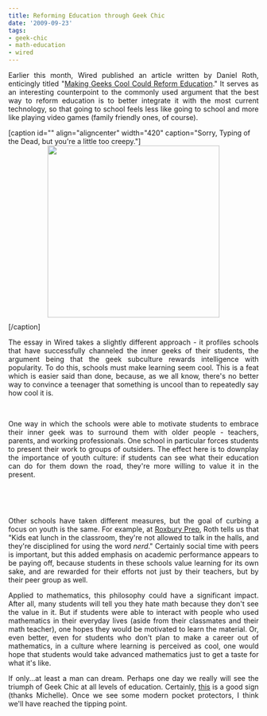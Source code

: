 ```yaml
---
title: Reforming Education through Geek Chic
date: '2009-09-23'
tags:
- geek-chic
- math-education
- wired
---
```


<div style="text-align: justify;">Earlier this month, Wired published an article written by Daniel Roth, enticingly titled "<a href="http://www.wired.com/culture/education/magazine/17-09/st_essay">Making Geeks Cool Could Reform Education</a>."  It serves as an interesting counterpoint to the commonly used argument that the best way to reform education is to better integrate it with the most current technology, so that going to school feels less like going to school and more like playing video games (family friendly ones, of course).</div>

[caption id="" align="aligncenter" width="420" caption="Sorry, Typing of the Dead, but you&#39;re a little too creepy."]<a href="http://www.coverbrowser.com/image/dreamcast-games/216-1.jpg" onblur="try {parent.deselectBloggerImageGracefully();} catch(e) {}"><img style="margin: 0px auto 10px; display: block; text-align: center; cursor: pointer; width: 346px; height: 346px; border: 0pt none;" src="http://www.coverbrowser.com/image/dreamcast-games/216-1.jpg" border="0" alt="" width="420" height="420" /></a>[/caption]

<div style="text-align: center;"><span style="font-size: 78%;"> </span>
<div style="text-align: justify;">The essay in Wired takes a slightly different approach - it profiles schools that have successfully channeled the inner geeks of their students, the argument being that the geek subculture rewards intelligence with popularity.  To do this, schools must make learning seem cool.  This is a feat which is easier said than done, because, as we all know, there's no better way to convince a teenager that something is uncool than to repeatedly say how cool it is.

<p><br class="spacer_" /></p>

One way in which the schools were able to motivate students to embrace their inner geek was to surround them with older people - teachers, parents, and working professionals.  One school in particular forces students to present their work to groups of outsiders.  The effect here is to downplay the importance of youth culture: if students can see what their education can do for them down the road, they're more willing to value it in the present.

<p><br class="spacer_" /></p>

<p><br class="spacer_" /></p>

<p>Other schools have taken different measures, but the goal of curbing a focus on youth is the same.  For example, at <a href="http://www.roxburyprep.org/">Roxbury Prep</a>, Roth tells us that "Kids eat lunch in the classroom, they're not allowed to talk in the halls, and they're disciplined for using the word <em>nerd</em>."  Certainly social time with peers is important, but this added emphasis on academic performance appears to be paying off, because students in these schools value learning for its own sake, and are rewarded for their efforts not just by their teachers, but by their peer group as well.</p>

<p>Applied to mathematics, this philosophy could have a significant impact.  After all, many students will tell you they hate math because they don't see the value in it.  But if students were able to interact with people who used mathematics in their everyday lives (aside from their classmates and their math teacher), one hopes they would be motivated to learn the material.  Or, even better, even for students who don't plan to make a career out of mathematics, in a culture where learning is perceived as cool, one would hope that students would take advanced mathematics just to get a taste for what it's like.</p>

<p>If only...at least a man can dream.  Perhaps one day we really will see the triumph of Geek Chic at all levels of education.  Certainly, <a href="http://www.thinkgeek.com/gadgets/tools/be12/?cpg=101H">this</a> is a good sign (thanks Michelle).  Once we see some modern pocket protectors, I think we'll have reached the tipping point.</p></div>
</div>
